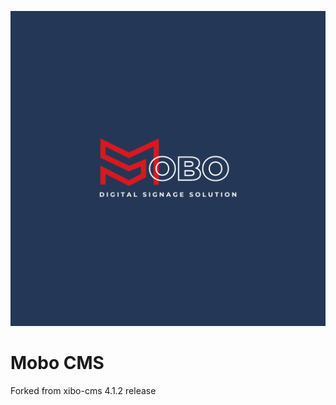 [![Mobo - CMS](web/theme/mobo/block/4.png)](https://www.moravec.tw)

# Mobo CMS

Forked from xibo-cms 4.1.2 release
